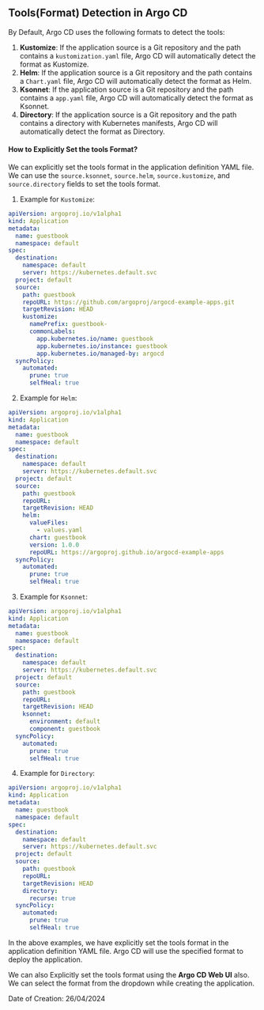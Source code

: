 ## Tools(Format) Detection in Argo CD

By Default, Argo CD uses the following formats to detect the tools:

1. **Kustomize**: If the application source is a Git repository and the path contains a `kustomization.yaml` file, Argo CD will automatically detect the format as Kustomize.
2. **Helm**: If the application source is a Git repository and the path contains a `Chart.yaml` file, Argo CD will automatically detect the format as Helm.
3. **Ksonnet**: If the application source is a Git repository and the path contains a `app.yaml` file, Argo CD will automatically detect the format as Ksonnet.
4. **Directory**: If the application source is a Git repository and the path contains a directory with Kubernetes manifests, Argo CD will automatically detect the format as Directory.

#### How to Explicitly Set the tools Format?

We can explicitly set the tools format in the application definition YAML file. We can use the `source.ksonnet`, `source.helm`, `source.kustomize`, and `source.directory` fields to set the tools format.

1. Example for `Kustomize`:

```yaml
apiVersion: argoproj.io/v1alpha1
kind: Application
metadata:
  name: guestbook
  namespace: default
spec:
  destination:
    namespace: default
    server: https://kubernetes.default.svc
  project: default
  source:
    path: guestbook
    repoURL: https://github.com/argoproj/argocd-example-apps.git
    targetRevision: HEAD
    kustomize:
      namePrefix: guestbook-
      commonLabels:
        app.kubernetes.io/name: guestbook
        app.kubernetes.io/instance: guestbook
        app.kubernetes.io/managed-by: argocd
  syncPolicy:
    automated:
      prune: true
      selfHeal: true
```

2. Example for `Helm`:

```yaml
apiVersion: argoproj.io/v1alpha1
kind: Application
metadata:
  name: guestbook
  namespace: default
spec:
  destination:
    namespace: default
    server: https://kubernetes.default.svc
  project: default
  source:
    path: guestbook
    repoURL:
    targetRevision: HEAD
    helm:
      valueFiles:
        - values.yaml
      chart: guestbook
      version: 1.0.0
      repoURL: https://argoproj.github.io/argocd-example-apps
  syncPolicy:
    automated:
      prune: true
      selfHeal: true
```

3. Example for `Ksonnet`:

```yaml
apiVersion: argoproj.io/v1alpha1
kind: Application
metadata:
  name: guestbook
  namespace: default
spec:
  destination:
    namespace: default
    server: https://kubernetes.default.svc
  project: default
  source:
    path: guestbook
    repoURL:
    targetRevision: HEAD
    ksonnet:
      environment: default
      component: guestbook
  syncPolicy:
    automated:
      prune: true
      selfHeal: true
```

4. Example for `Directory`:

```yaml
apiVersion: argoproj.io/v1alpha1
kind: Application
metadata:
  name: guestbook
  namespace: default
spec:
  destination:
    namespace: default
    server: https://kubernetes.default.svc
  project: default
  source:
    path: guestbook
    repoURL:
    targetRevision: HEAD
    directory:
      recurse: true
  syncPolicy:
    automated:
      prune: true
      selfHeal: true
```

In the above examples, we have explicitly set the tools format in the application definition YAML file. Argo CD will use the specified format to deploy the application.<br>

We can also Explicitly set the tools format using the **Argo CD Web UI** also. We can select the format from the dropdown while creating the application.

Date of Creation: 26/04/2024